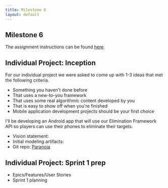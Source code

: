 ```yaml
---
title: Milestone 6
layout: default
---
```

## Milestone 6
The assignment instructions can be found [here](http://www.wou.edu/~morses/classes/cs46x/assignments/t2/M6.html).

## Individual Project: Inception
For our individual project we were asked to come up with 1-3 ideas that met the following criteria.
* Something you haven't done before
* That uses a new-to-you framework
* That uses some real algorithmic content developed by you
* That is easy to show off when you're finished
* Mobile application development projects should be your first choice

I'll be developing an Android app that will use our Elimination Framework API
so players can use their phones to eliminate their targets.

* Vision statement:
* Initial modeling artifacts:
* Git repo:
[Paranoia](https://bitbucket.org/hmadland/paranoia)

## Individual Project: Sprint 1 prep
* Epics/Features/User Stories
* Sprint 1 planning
